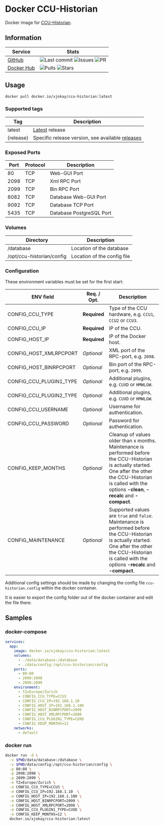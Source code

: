 # Docker CCU-Historian

Docker image for [CCU-Historian](https://github.com/mdzio/ccu-historian).

## Information

| Service                                                     | Stats                                                                                                                                                                                                                                                                                                               |
| ----------------------------------------------------------- | ------------------------------------------------------------------------------------------------------------------------------------------------------------------------------------------------------------------------------------------------------------------------------------------------------------------- |
| [GitHub](https://github.com/jokay/docker-ccu-historian)     | ![Last commit](https://img.shields.io/github/last-commit/jokay/docker-ccu-historian.svg?style=flat-square) ![Issues](https://img.shields.io/github/issues-raw/jokay/docker-ccu-historian.svg?style=flat-square) ![PR](https://img.shields.io/github/issues-pr-raw/jokay/docker-ccu-historian.svg?style=flat-square) |
| [Docker Hub](https://hub.docker.com/r/xjokay/ccu-historian) | ![Pulls](https://img.shields.io/docker/pulls/xjokay/ccu-historian.svg?style=flat-square) ![Stars](https://img.shields.io/docker/stars/xjokay/ccu-historian.svg?style=flat-square)                                                                                                                                   |

## Usage

```sh
docker pull docker.io/xjokay/ccu-historian:latest
```

### Supported tags

| Tag       | Description                                                                                                |
| --------- | ---------------------------------------------------------------------------------------------------------- |
| latest    | [Latest](https://github.com/jokay/docker-ccu-historian/releases/latest) release                            |
| {release} | Specific release version, see available [releases](https://github.com/jokay/docker-ccu-historian/releases) |

### Exposed Ports

| Port | Protocol | Description              |
| ---- | -------- | ------------------------ |
| 80   | TCP      | Web-GUI Port             |
| 2098 | TCP      | Xml RPC Port             |
| 2099 | TCP      | Bin RPC Port             |
| 8082 | TCP      | Database Web-GUI Port    |
| 9092 | TCP      | Database TCP Port        |
| 5435 | TCP      | Database PostgreSQL Port |

### Volumes

| Directory                 | Description                 |
| ------------------------- | --------------------------- |
| /database                 | Location of the database    |
| /opt/ccu-historian/config | Location of the config file |

### Configuration

These environment variables must be set for the first start:

| ENV field               | Req. / Opt.  | Description                                                                                                                                                                                                              |
| ----------------------- | ------------ | ------------------------------------------------------------------------------------------------------------------------------------------------------------------------------------------------------------------------ |
| CONFIG_CCU_TYPE         | **Required** | Type of the CCU hardware, e.g. `CCU1`, `CCU2` or `CCU3`.                                                                                                                                                                 |
| CONFIG_CCU_IP           | **Required** | IP of the CCU.                                                                                                                                                                                                           |
| CONFIG_HOST_IP          | **Required** | IP of the Docker host.                                                                                                                                                                                                   |
| CONFIG_HOST_XMLRPCPORT  | *Optional*   | XML port of the RPC-port, e.g. `2098`.                                                                                                                                                                                   |
| CONFIG_HOST_BINRPCPORT  | *Optional*   | Bin port of the RPC-port, e.g. `2099`.                                                                                                                                                                                   |
| CONFIG_CCU_PLUGIN1_TYPE | *Optional*   | Additional plugins, e.g. `CUXD` or `HMWLGW`.                                                                                                                                                                             |
| CONFIG_CCU_PLUGIN2_TYPE | *Optional*   | Additional plugins, e.g. `CUXD` or `HMWLGW`.                                                                                                                                                                             |
| CONFIG_CCU_USERNAME     | *Optional*   | Username for authentication.                                                                                                                                                                                             |
| CONFIG_CCU_PASSWORD     | *Optional*   | Password for authentication.                                                                                                                                                                                             |
| CONFIG_KEEP_MONTHS      | *Optional*   | Cleanup of values older than x months. Maintenance is performed before the CCU-Historian is actually started. One after the other the CCU-Historian is called with the options **-clean**, **-recalc** and **-compact**. |
| CONFIG_MAINTENANCE      | *Optional*   | Supported values are `true` and `false`. Maintenance is performed before the CCU-Historian is actually started. One after the other the CCU-Historian is called with the options **-recalc** and **-compact**.           |

Additional config settings should be made by changing the config file `ccu-historian.config`
within the docker container.

It is easier to export the config folder out of the docker container and edit
the file there.

## Samples

### docker-compose

```yml
services:
  app:
    image: docker.io/xjokay/ccu-historian:latest
    volumes:
      - ./data/database:/database
      - ./data/config:/opt/ccu-historian/config
    ports:
      - 80:80
      - 2098:2098
      - 2099:2099
    environment:
      - TZ=Europe/Zurich
      - CONFIG_CCU_TYPE=CCU3
      - CONFIG_CCU_IP=192.168.1.10
      - CONFIG_HOST_IP=192.168.1.100
      - CONFIG_HOST_BINRPCPORT=2099
      - CONFIG_HOST_XMLRPCPORT=2098
      - CONFIG_CCU_PLUGIN1_TYPE=CUXD
      - CONFIG_KEEP_MONTHS=12
    networks:
      - default
```

### docker run

```sh
docker run -d \
  -v $PWD/data/database:/database \
  -v $PWD/data/config:/opt/ccu-historian/config \
  -p 80:80 \
  -p 2098:2098 \
  -p 2099:2099 \
  -e TZ=Europe/Zurich \
  -e CONFIG_CCU_TYPE=CCU3 \
  -e CONFIG_CCU_IP=192.168.1.10  \
  -e CONFIG_HOST_IP=192.168.1.100 \
  -e CONFIG_HOST_BINRPCPORT=2099 \
  -e CONFIG_HOST_XMLRPCPORT=2098 \
  -e CONFIG_CCU_PLUGIN1_TYPE=CUXD \
  -e CONFIG_KEEP_MONTHS=12 \
  docker.io/xjokay/ccu-historian:latest
```
